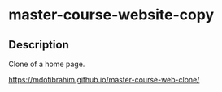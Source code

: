 # master-course-website-copy

## Description

Clone of a home page.

https://mdotibrahim.github.io/master-course-web-clone/
